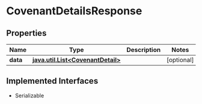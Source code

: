 

# CovenantDetailsResponse


## Properties

Name | Type | Description | Notes
------------ | ------------- | ------------- | -------------
**data** | [**java.util.List&lt;CovenantDetail&gt;**](CovenantDetail.md) |  |  [optional]


## Implemented Interfaces

* Serializable


